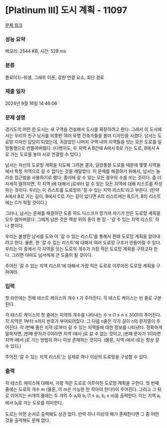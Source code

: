# [Platinum III] 도시 계획 - 11097 

[문제 링크](https://www.acmicpc.net/problem/11097) 

### 성능 요약

메모리: 2544 KB, 시간: 528 ms

### 분류

플로이드–워셜, 그래프 이론, 강한 연결 요소, 최단 경로

### 제출 일자

2024년 9월 16일 14:46:06

### 문제 설명

<p>경기도의 어떤 한 도시는 새 구역을 건설해서 도시를 확장하려고 한다. 그래서 이 도시에서는 우리의 친구 남서를 비롯한 여러 유명 건축가들을 불러 디자인을 시켰다. 남서는 도로망 디자인 담당이 되었는데, 귀찮았던 나머지 구역 내의 지역들을 잇는 모든 도로를 일방통행으로 만들어버렸다. (다행히도, 두 지역 A B간에 A에서 B로 가는 도로, B에서 A로 가는 도로를 놓아 서로 연결할 수 있다.)</p>

<p>남서는 자신의 도로망 계획을 지도해 그려본 결과, 일방통행 도로들 때문에 몇몇 지역들에서 특정 지역으로 갈 수 없다는 것을 깨달았다. 이 문제를 해결하기 위해서, 남서는 놀라운 접근법을 사용하기로 했다: 종이에 갈 수 있는 모든 경우의 수를 쓰는 것이다. 좀 더 자세히 말하자면, 각 지역 j에 대해서 j로부터 갈 수 있는 모든 지역에 대해 리스트를 작성하는 것이다. 우리는 이 리스트를 도로망의 '갈 수 있는 지역 리스트'라고 부른다. (만약 A에서 B로 가는 길이, B에서 C로 가는 길이 있다면 A의 리스트에는 B,C가, B의 리스트에는 C가 적힐 것이다.)</p>

<p>그러나, 남서는 문제를 해결하던 도중 하드 디스크가 망가져 자기가 만든 도로망 계획을 모두 잃어버렸다. 그에게 남은 것은 책상 위의 종이 한 장 - '갈 수 있는 지역 리스트' 하나 뿐이다.</p>

<p>우리는 불쌍한 남서를 도와 이 '갈 수 있는 리스트'를 통해서 원래 도로망 계획을 알아내려고 한다. 물론, 한 '갈 수 있는 리스트'에 대해서 여러 도로망 구조가 만들어질 수 있다. 우리는 이 중에서 각 지역을 잇는 도로의 개수가 가장 적은 도로망 계획을 구하고자 한다. 그러면 아마도 남서에게 큰 도움이 될 것이다.</p>

<p>주어진 '갈 수 있는 지역 리스트'에 대해서 가장 적은 도로로 이루어진 도로망 계획을 구하여라.</p>

### 입력 

 <p>첫 라인에는 전체 테스트 케이스의 개수 t 가 주어진다. 각 테스트 케이스는 빈 줄로 구분된다.</p>

<p>각 테스트 케이스의 첫 줄에는 지역의 개수를 나타내는 수 n (1 ≤ n ≤ 300)이 주어진다. 각 지역은 1부터 n까지 번호가 부여되어있다. 그 다음 n줄은 각각 길이 n의 문자열이 주어진다. 각 i번째 줄은 지역 i로부터 갈 수 있는 지역들에 대한 정보를 나타낸다. 정확하게 말하자면, j번째 문자가 0이라면 지역 i에서 j로 갈 수 없는 것이고, j번째 문자가 1이라면 지역 i에서 j로 가는 방법이 하나 이상 존재하는 것이다. (물론, 지역 i에서 i로는 항상 갈 수 있다.)</p>

<p>주어진 '갈 수 있는 지역 리스트'는 실제로 하나 이상의 도로망을 구성할 수 있다.</p>

### 출력 

 <p>각 테스트 케이스에 대해서, 가장 적은 도로로 이루어진 도로망 계획을 구한다. 첫 번째 줄에는 도로의 개수 m (물론, 이 m은 가능한 한 작아야 한다!)이 주어진다. 그리고 그 뒤로 이어지는 m개의 줄에는 두 개의 수 a<sub>i</sub>와 b<sub>i</sub> (1 ≤ a<sub>i</sub>, b<sub>i</sub> ≤ n)을 출력한다. 이는 지역 a<sub>i</sub> 에서 b<sub>i</sub>로 가는 도로를 의미한다.</p>

<p>도로는 어떤 순서로 출력해도 상관 없다. 만약 하나 이상의 해가 존재한다면 그 중 어떤 것을 출력해도 문제 없다.</p>

